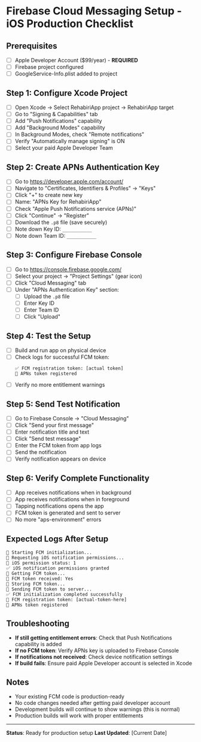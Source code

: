 # Firebase Cloud Messaging Setup - iOS Production Checklist

## Prerequisites
- [ ] Apple Developer Account ($99/year) - **REQUIRED**
- [ ] Firebase project configured
- [ ] GoogleService-Info.plist added to project

## Step 1: Configure Xcode Project
- [ ] Open Xcode → Select RehabiriApp project → RehabiriApp target
- [ ] Go to "Signing & Capabilities" tab
- [ ] Add "Push Notifications" capability
- [ ] Add "Background Modes" capability
- [ ] In Background Modes, check "Remote notifications"
- [ ] Verify "Automatically manage signing" is ON
- [ ] Select your paid Apple Developer Team

## Step 2: Create APNs Authentication Key
- [ ] Go to https://developer.apple.com/account/
- [ ] Navigate to "Certificates, Identifiers & Profiles" → "Keys"
- [ ] Click "+" to create new key
- [ ] Name: "APNs Key for RehabiriApp"
- [ ] Check "Apple Push Notifications service (APNs)"
- [ ] Click "Continue" → "Register"
- [ ] Download the `.p8` file (save securely)
- [ ] Note down Key ID: `___________`
- [ ] Note down Team ID: `___________`

## Step 3: Configure Firebase Console
- [ ] Go to https://console.firebase.google.com/
- [ ] Select your project → "Project Settings" (gear icon)
- [ ] Click "Cloud Messaging" tab
- [ ] Under "APNs Authentication Key" section:
  - [ ] Upload the `.p8` file
  - [ ] Enter Key ID
  - [ ] Enter Team ID
  - [ ] Click "Upload"

## Step 4: Test the Setup
- [ ] Build and run app on physical device
- [ ] Check logs for successful FCM token:
  ```
  ✅ FCM registration token: [actual token]
  📱 APNs token registered
  ```
- [ ] Verify no more entitlement warnings

## Step 5: Send Test Notification
- [ ] Go to Firebase Console → "Cloud Messaging"
- [ ] Click "Send your first message"
- [ ] Enter notification title and text
- [ ] Click "Send test message"
- [ ] Enter the FCM token from app logs
- [ ] Send the notification
- [ ] Verify notification appears on device

## Step 6: Verify Complete Functionality
- [ ] App receives notifications when in background
- [ ] App receives notifications when in foreground
- [ ] Tapping notifications opens the app
- [ ] FCM token is generated and sent to server
- [ ] No more "aps-environment" errors

## Expected Logs After Setup
```
🔧 Starting FCM initialization...
🔧 Requesting iOS notification permissions...
🔧 iOS permission status: 1
✅ iOS notification permissions granted
🔧 Getting FCM token...
🔧 FCM token received: Yes
🔧 Storing FCM token...
🔧 Sending FCM token to server...
✅ FCM initialization completed successfully
📱 FCM registration token: [actual-token-here]
📱 APNs token registered
```

## Troubleshooting
- **If still getting entitlement errors**: Check that Push Notifications capability is added
- **If no FCM token**: Verify APNs key is uploaded to Firebase Console
- **If notifications not received**: Check device notification settings
- **If build fails**: Ensure paid Apple Developer account is selected in Xcode

## Notes
- Your existing FCM code is production-ready
- No code changes needed after getting paid developer account
- Development builds will continue to show warnings (this is normal)
- Production builds will work with proper entitlements

---
**Status**: Ready for production setup
**Last Updated**: [Current Date]
